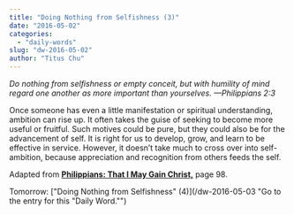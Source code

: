 ```yaml
---
title: "Doing Nothing from Selfishness (3)"
date: "2016-05-02"
categories: 
  - "daily-words"
slug: "dw-2016-05-02"
author: "Titus Chu"
---
```


_Do nothing from selfishness or empty conceit, but with humility of mind regard one another as more important than yourselves._ _—Philippians 2:3_

Once someone has even a little manifestation or spiritual understanding, ambition can rise up. It often takes the guise of seeking to become more useful or fruitful. Such motives could be pure, but they could also be for the advancement of self. It is right for us to develop, grow, and learn to be effective in service. However, it doesn’t take much to cross over into self-ambition, because appreciation and recognition from others feeds the self.

Adapted from __[Philippians: That I May Gain Christ,](/book-philippians/ "Go to the listing for this book.")__ page 98.

Tomorrow: ["Doing Nothing from Selfishness" (4)](/dw-2016-05-03 "Go to the entry for this "Daily Word."")
